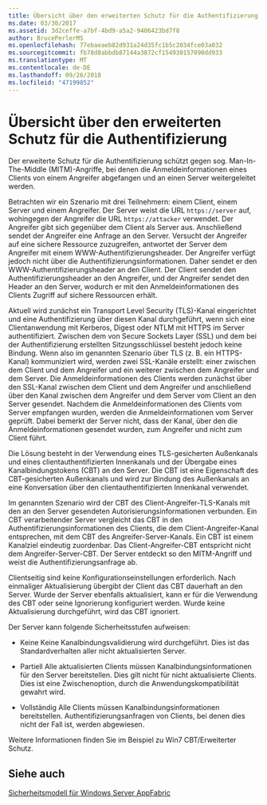 ```yaml
---
title: Übersicht über den erweiterten Schutz für die Authentifizierung
ms.date: 03/30/2017
ms.assetid: 3d2ceffe-a7bf-4bd9-a5a2-9406423bd7f8
author: BrucePerlerMS
ms.openlocfilehash: 77ebaeaeb82d931a24d35fc1b5c2034fce03a032
ms.sourcegitcommit: fb78d8abbdb87144a3872cf154930157090dd933
ms.translationtype: MT
ms.contentlocale: de-DE
ms.lasthandoff: 09/26/2018
ms.locfileid: "47199852"
---
```

# <a name="extended-protection-for-authentication-overview"></a>Übersicht über den erweiterten Schutz für die Authentifizierung
Der erweiterte Schutz für die Authentifizierung schützt gegen sog. Man-In-The-Middle (MITM)-Angriffe, bei denen die Anmeldeinformationen eines Clients von einem Angreifer abgefangen und an einen Server weitergeleitet werden.  
  
 Betrachten wir ein Szenario mit drei Teilnehmern: einem Client, einem Server und einem Angreifer. Der Server weist die URL `https://server` auf, wohingegen der Angreifer die URL `https://attacker` verwendet. Der Angreifer gibt sich gegenüber dem Client als Server aus. Anschließend sendet der Angreifer eine Anfrage an den Server. Versucht der Angreifer auf eine sichere Ressource zuzugreifen, antwortet der Server dem Angreifer mit einem WWW-Authentifizierungsheader. Der Angreifer verfügt jedoch nicht über die Authentifizierungsinformationen. Daher sendet er den WWW-Authentifizierungsheader an den Client. Der Client sendet den Authentifizierungsheader an den Angreifer, und der Angreifer sendet den Header an den Server, wodurch er mit den Anmeldeinformationen des Clients Zugriff auf sichere Ressourcen erhält.  
  
 Aktuell wird zunächst ein Transport Level Security (TLS)-Kanal eingerichtet und eine Authentifizierung über diesen Kanal durchgeführt, wenn sich eine Clientanwendung mit Kerberos, Digest oder NTLM mit HTTPS im Server authentifiziert. Zwischen dem von Secure Sockets Layer (SSL) und dem bei der Authentifizierung erstellten Sitzungsschlüssel besteht jedoch keine Bindung. Wenn also im genannten Szenario über TLS (z. B. ein HTTPS-Kanal) kommuniziert wird, werden zwei SSL-Kanäle erstellt: einer zwischen dem Client und dem Angreifer und ein weiterer zwischen dem Angreifer und dem Server. Die Anmeldeinformationen des Clients werden zunächst über den SSL-Kanal zwischen dem Client und dem Angreifer und anschließend über den Kanal zwischen dem Angreifer und dem Server vom Client an den Server gesendet. Nachdem die Anmeldeinformationen des Clients vom Server empfangen wurden, werden die Anmeldeinformationen vom Server geprüft. Dabei bemerkt der Server nicht, dass der Kanal, über den die Anmeldeinformationen gesendet wurden, zum Angreifer und nicht zum Client führt.  
  
 Die Lösung besteht in der Verwendung eines TLS-gesicherten Außenkanals und eines clientauthentifizierten Innenkanals und der Übergabe eines Kanalbindungstokens (CBT) an den Server. Die CBT ist eine Eigenschaft des CBT-gesicherten Außenkanals und wird zur Bindung des Außenkanals an eine Konversation über den clientauthentifizierten Innenkanal verwendet.  
  
 Im genannten Szenario wird der CBT des Client-Angreifer-TLS-Kanals mit den an den Server gesendeten Autorisierungsinformationen verbunden. Ein CBT verarbeitender Server vergleicht das CBT in den Authentifizierungsinformationen des Clients, die dem Client-Angreifer-Kanal entsprechen, mit dem CBT des Angreifer-Server-Kanals. Ein CBT ist einem Kanalziel eindeutig zuordenbar. Das Client-Angreifer-CBT entspricht nicht dem Angreifer-Server-CBT. Der Server entdeckt so den MITM-Angriff und weist die Authentifizierungsanfrage ab.  
  
 Clientseitig sind keine Konfigurationseinstellungen erforderlich. Nach einmaliger Aktualisierung übergibt der Client das CBT dauerhaft an den Server. Wurde der Server ebenfalls aktualisiert, kann er für die Verwendung des CBT oder seine Ignorierung konfiguriert werden. Wurde keine Aktualisierung durchgeführt, wird das CBT ignoriert.  
  
 Der Server kann folgende Sicherheitsstufen aufweisen:  
  
-   Keine Keine Kanalbindungsvalidierung wird durchgeführt. Dies ist das Standardverhalten aller nicht aktualisierten Server.  
  
-   Partiell Alle aktualisierten Clients müssen Kanalbindungsinformationen für den Server bereitstellen. Dies gilt nicht für nicht aktualisierte Clients. Dies ist eine Zwischenoption, durch die Anwendungskompatibilität gewahrt wird.  
  
-   Vollständig Alle Clients müssen Kanalbindungsinformationen bereitstellen. Authentifizierungsanfragen von Clients, bei denen dies nicht der Fall ist, werden abgewiesen.  
  
 Weitere Informationen finden Sie im Beispiel zu Win7 CBT/Erweiterter Schutz.  
  
## <a name="see-also"></a>Siehe auch  
 [Sicherheitsmodell für Windows Server AppFabric](https://go.microsoft.com/fwlink/?LinkID=201279&clcid=0x409)
